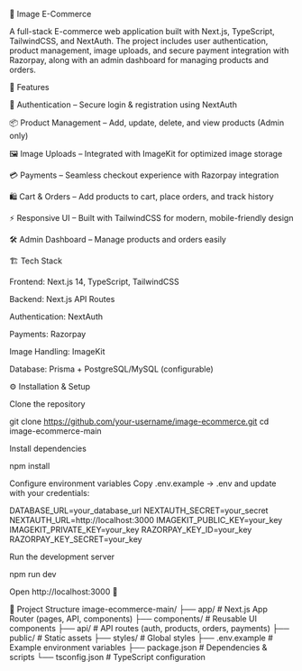 🛒 Image E-Commerce

A full-stack E-commerce web application built with Next.js, TypeScript, TailwindCSS, and NextAuth.
The project includes user authentication, product management, image uploads, and secure payment integration with Razorpay, along with an admin dashboard for managing products and orders.

🚀 Features

🔐 Authentication – Secure login & registration using NextAuth

📦 Product Management – Add, update, delete, and view products (Admin only)

🖼 Image Uploads – Integrated with ImageKit for optimized image storage

💳 Payments – Seamless checkout experience with Razorpay integration

🛍 Cart & Orders – Add products to cart, place orders, and track history

⚡ Responsive UI – Built with TailwindCSS for modern, mobile-friendly design

🛠 Admin Dashboard – Manage products and orders easily

🏗 Tech Stack

Frontend: Next.js 14, TypeScript, TailwindCSS

Backend: Next.js API Routes

Authentication: NextAuth

Payments: Razorpay

Image Handling: ImageKit

Database: Prisma + PostgreSQL/MySQL (configurable)

⚙️ Installation & Setup

Clone the repository

git clone https://github.com/your-username/image-ecommerce.git
cd image-ecommerce-main


Install dependencies

npm install


Configure environment variables
Copy .env.example → .env and update with your credentials:

DATABASE_URL=your_database_url
NEXTAUTH_SECRET=your_secret
NEXTAUTH_URL=http://localhost:3000
IMAGEKIT_PUBLIC_KEY=your_key
IMAGEKIT_PRIVATE_KEY=your_key
RAZORPAY_KEY_ID=your_key
RAZORPAY_KEY_SECRET=your_key


Run the development server

npm run dev


Open http://localhost:3000
 🎉

📂 Project Structure
image-ecommerce-main/
 ├── app/            # Next.js App Router (pages, API, components)
 ├── components/     # Reusable UI components
 ├── api/            # API routes (auth, products, orders, payments)
 ├── public/         # Static assets
 ├── styles/         # Global styles
 ├── .env.example    # Example environment variables
 ├── package.json    # Dependencies & scripts
 └── tsconfig.json   # TypeScript configuration
